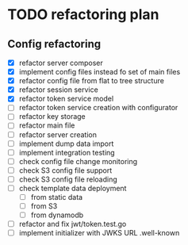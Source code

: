 # TODO refactoring plan

## Config refactoring

- [x] refactor server composer
- [x] implement config files instead fo set of main files
- [x] refactor config file from flat to tree structure
- [x] refactor session service
- [x] refactor token service model
- [ ] refactor token service creation with configurator
- [ ] refactor key storage
- [ ] refactor main file
- [ ] refactor server creation
- [ ] implement dump data import
- [ ] implement integration testing
- [ ] check config file change monitoring
- [ ] check S3 config file support
- [ ] check S3 config file reloading
- [ ] check template data deployment
  - [ ] from static data
  - [ ] from S3
  - [ ] from dynamodb
- [ ] refactor and fix jwt/token.test.go
- [ ] implement initializer with JWKS URL .well-known
